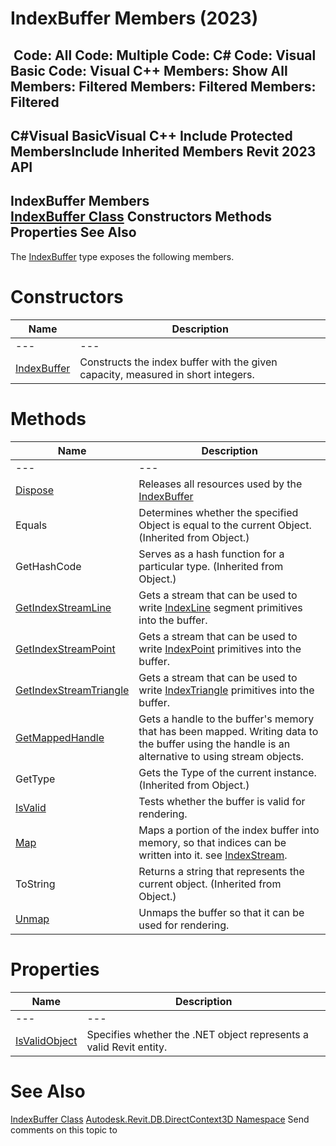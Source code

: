 # IndexBuffer Members (2023)

﻿
 Code: All Code: Multiple Code: C# Code: Visual Basic Code: Visual C++  Members: Show All Members: Filtered Members: Filtered Members: Filtered   
---  
C#Visual BasicVisual C++
Include Protected MembersInclude Inherited Members
Revit 2023 API  
---  
IndexBuffer Members  
[IndexBuffer Class](186f6b15-38c7-cee7-6163-396cfdea43ee.md "IndexBuffer Class") Constructors Methods Properties See Also  
---  
The [IndexBuffer](186f6b15-38c7-cee7-6163-396cfdea43ee.md "IndexBuffer Class") type exposes the following members.
# Constructors
| Name | Description |
| --- | --- |
| --- | --- | --- |
| [IndexBuffer](79dad9e7-85e8-34ac-6255-12ef9116afa2.md "IndexBuffer Constructor") | Constructs the index buffer with the given capacity, measured in short integers. |

# Methods
| Name | Description |
| --- | --- |
| --- | --- | --- |
| [Dispose](b20fe037-d539-7b78-25ca-fa9841e57eba.md "Dispose Method") | Releases all resources used by the [IndexBuffer](186f6b15-38c7-cee7-6163-396cfdea43ee.md "IndexBuffer Class") |
| Equals | Determines whether the specified Object is equal to the current Object. (Inherited from Object.) |
| GetHashCode | Serves as a hash function for a particular type.  (Inherited from Object.) |
| [GetIndexStreamLine](ebc0cd34-62cd-9eed-0eb5-9b54c0a260b6.md "GetIndexStreamLine Method") | Gets a stream that can be used to write [IndexLine](3b22e25e-f934-3931-6f22-e451ffcc11b0.md "IndexLine Class") segment primitives into the buffer. |
| [GetIndexStreamPoint](4ec45b4f-4565-7724-bf92-25a723ee315e.md "GetIndexStreamPoint Method") | Gets a stream that can be used to write [IndexPoint](cd53f076-2011-ce3a-f92e-3b384f21b8ec.md "IndexPoint Class") primitives into the buffer. |
| [GetIndexStreamTriangle](02ba04da-3f69-65e9-1070-5ba51467c13a.md "GetIndexStreamTriangle Method") | Gets a stream that can be used to write [IndexTriangle](96cdfb77-c6e0-7866-c1f7-799f3dda0ad5.md "IndexTriangle Class") primitives into the buffer. |
| [GetMappedHandle](b817304d-d9e7-6503-31ba-a8b058ac2377.md "GetMappedHandle Method") | Gets a handle to the buffer's memory that has been mapped. Writing data to the buffer using the handle is an alternative to using stream objects. |
| GetType | Gets the Type of the current instance. (Inherited from Object.) |
| [IsValid](e1c07c2d-42f4-f2d8-0a10-219ad78a1fd6.md "IsValid Method") | Tests whether the buffer is valid for rendering. |
| [Map](f330f770-6571-abb2-9615-6c5eb0e4f525.md "Map Method") | Maps a portion of the index buffer into memory, so that indices can be written into it. see [IndexStream](9c300586-7f1f-41db-270b-797d6ad967d8.md "IndexStream Class"). |
| ToString | Returns a string that represents the current object. (Inherited from Object.) |
| [Unmap](c3d125d9-e95e-5466-8818-1959f87e2889.md "Unmap Method") | Unmaps the buffer so that it can be used for rendering. |

# Properties
| Name | Description |
| --- | --- |
| --- | --- | --- |
| [IsValidObject](35e29f66-63a0-046c-b017-39d2a8eb5142.md "IsValidObject Property") | Specifies whether the .NET object represents a valid Revit entity. |

# See Also
[IndexBuffer Class](186f6b15-38c7-cee7-6163-396cfdea43ee.md "IndexBuffer Class")
[Autodesk.Revit.DB.DirectContext3D Namespace](f4ba10f0-55ea-5344-173b-688405391794.md "Autodesk.Revit.DB.DirectContext3D Namespace")
Send comments on this topic to 